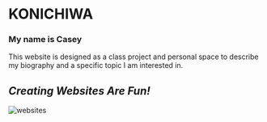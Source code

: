 # KONICHIWA
### My name is Casey

This website is designed as a class project and personal space to describe my biography and a specific topic I am interested in. 

## *Creating Websites Are Fun!*

![websites](http://www.familytime.co.uk/images/sized/images/uploads/websites-558x237.jpg)

